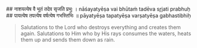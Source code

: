 <section>
<section data-markdown data-audio-src="./audio/adityahridayam/adityahridayam_22.m4a">
## नाशयत्येष वै भूतं तदेव सृजति प्रभुः ।
nāśayatyēṣa vai bhūtaṁ tadēva sr̥jati prabhuḥ
## पायत्येष तपत्येष वर्षत्येष गभस्तिभिः ॥
pāyatyēṣa tapatyēṣa varṣatyēṣa gabhastibhiḥ

> Salutations to the Lord who destroys everything and creates them again. Salutations to Him who by His rays consumes the waters, heats them up and sends them down as rain. 
<!--
Salutations to the Lord who creates heat by his brilliant rays. He alone creates, sustains and destroys all that has come into being. Salutations to him who by his rays consumes the waters, heats them up and sends them down as rain again.

Salutations to the Lord who creates heat by his brilliant rays. He alone creates, sustains and destroys all that has come into being. Salutations to Him who by His rays consumes the waters, heats them up and sends them down as rain again.
-->
</section>
</section>
